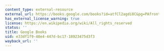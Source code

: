 ```yaml
---
content_type: external-resource
external_url: https://books.google.com/books?id=atfCl2agdi8C&pg=PAfrontcover#v=onepage&q&f=false
has_external_license_warning: true
license: https://en.wikipedia.org/wiki/All_rights_reserved
status: ''
title: Google Books
uid: e33df1f9-48e4-447d-bc17-18923475d3f3
wayback_url: ''
---
```

